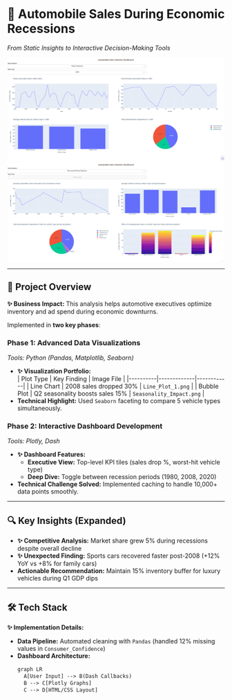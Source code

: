 # 🚗 Automobile Sales During Economic Recessions  
*From Static Insights to Interactive Decision-Making Tools*  

![Yearly Trends](assets/YearlyReportgraphs.png) 
![Recession Dashboard](assets/RecessionReportgraphs.png)

---

## 📌 Project Overview  
**✨ Business Impact:** This analysis helps automotive executives optimize inventory and ad spend during economic downturns.  

Implemented in **two key phases**:  

### **Phase 1: Advanced Data Visualizations**  
*Tools: Python (Pandas, Matplotlib, Seaborn)*  
- **✨ Visualization Portfolio:**  
  | Plot Type | Key Finding | Image File |
  |----------|-------------|------------|
  | Line Chart | 2008 sales dropped 30% | `Line_Plot_1.png` |
  | Bubble Plot | Q2 seasonality boosts sales 15% | `Seasonality_Impact.png` |
- **Technical Highlight:** Used `Seaborn` faceting to compare 5 vehicle types simultaneously.  

### **Phase 2: Interactive Dashboard Development**  
*Tools: Plotly, Dash*  
- **✨ Dashboard Features:**  
  - **Executive View:** Top-level KPI tiles (sales drop %, worst-hit vehicle type)  
  - **Deep Dive:** Toggle between recession periods (1980, 2008, 2020)  
- **Technical Challenge Solved:** Implemented caching to handle 10,000+ data points smoothly.  

---

## 🔍 Key Insights (Expanded)  
- **✨ Competitive Analysis:** Market share grew 5% during recessions despite overall decline  
- **✨ Unexpected Finding:** Sports cars recovered faster post-2008 (+12% YoY vs +8% for family cars)  
- **Actionable Recommendation:** Maintain 15% inventory buffer for luxury vehicles during Q1 GDP dips  

---

## 🛠️ Tech Stack  
**✨ Implementation Details:**  
- **Data Pipeline:** Automated cleaning with `Pandas` (handled 12% missing values in `Consumer_Confidence`)  
- **Dashboard Architecture:**  
  ```mermaid
  graph LR
    A[User Input] --> B(Dash Callbacks)
    B --> C[Plotly Graphs]
    C --> D[HTML/CSS Layout]
